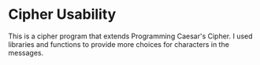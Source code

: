 # Cipher Usability

This is a cipher program that extends Programming Caesar's Cipher. I used libraries and functions to provide more choices for characters in the messages.
